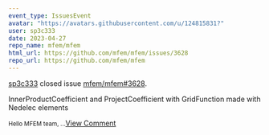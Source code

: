 ```yaml
---
event_type: IssuesEvent
avatar: "https://avatars.githubusercontent.com/u/124815831?"
user: sp3c333
date: 2023-04-27
repo_name: mfem/mfem
html_url: https://github.com/mfem/mfem/issues/3628
repo_url: https://github.com/mfem/mfem
---
```


<a href='https://github.com/sp3c333' target='_blank'>sp3c333</a> closed issue <a href='https://github.com/mfem/mfem/issues/3628' target='_blank'>mfem/mfem#3628</a>.

<p>InnerProductCoefficient and ProjectCoefficient with GridFunction made with Nedelec elements</p><small>Hello MFEM team,...</small><a href='https://github.com/mfem/mfem/issues/3628' target='_blank'>View Comment</a>